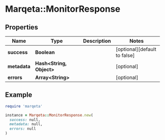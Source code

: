 # Marqeta::MonitorResponse

## Properties

| Name | Type | Description | Notes |
| ---- | ---- | ----------- | ----- |
| **success** | **Boolean** |  | [optional][default to false] |
| **metadata** | **Hash&lt;String, Object&gt;** |  | [optional] |
| **errors** | **Array&lt;String&gt;** |  | [optional] |

## Example

```ruby
require 'marqeta'

instance = Marqeta::MonitorResponse.new(
  success: null,
  metadata: null,
  errors: null
)
```

